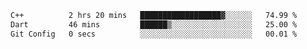 
<!--START_SECTION:waka-->

```txt
C++          2 hrs 20 mins   ██████████████████▓░░░░░░   74.99 %
Dart         46 mins         ██████▒░░░░░░░░░░░░░░░░░░   25.00 %
Git Config   0 secs          ░░░░░░░░░░░░░░░░░░░░░░░░░   00.01 %
```

<!--END_SECTION:waka-->
